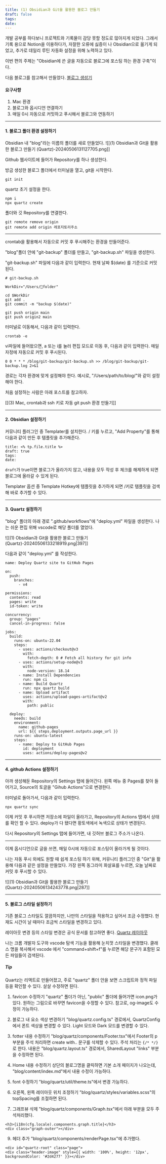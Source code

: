 ```yaml
---
title: (1) Obsidian과 Git을 활용한 블로그 만들기
draft: false
tags: 
date:
---
```

개발 공부를 하다보니 프로젝트와 기록물이 감당 못할 정도로 많아지게 되었다.
그래서 기록 용으로 Notion을 이용하다가, 자잘한 오류에 싫증이 나 Obsidian으로 옮기게 되었고, 추가로 데일리 루틴 자동화 설정을 위해 노력하고 있다.

이번 편의 주제는 "Obsidian에 쓴 글을 자동으로 블로그에 포스팅 하는 환경 구축"이다.

다음 블로그를 참고해서 만들었다.
[블로그 생성기](https://jongdeug.github.io/blog/IT%EC%9D%BC%EA%B8%B0/%EB%B8%94%EB%A1%9C%EA%B7%B8-%EC%83%9D%EC%84%B1%EA%B8%B0/Part-0.-%EB%B8%94%EB%A1%9C%EA%B7%B8-%EC%9A%B4%EC%98%81-%EC%9D%B4%EC%9C%A0)

#### 요구사항

1. Mac 환경
2. 블로그와 옵시디언 연결하기
3. 매일 0시 자동으로 커밋하고 푸시해서 블로그와 연동하기

---
#### 1. 블로그 폴더 환경 설정하기

Obsidian 내 "blog"라는 이름의 폴더를 새로 만들었다.
![[(1) Obsidian과 Git을 활용한 블로그 만들기 (Quartz)-20240506131127705.png]]

Github 웹사이트에 들어가 Repository를 하나 생성한다.

방금 생성한 블로그 폴더에서 터미널을 열고, git을 시작한다.
```
git init
```

quartz 초기 설정을 한다.
```
npm i
npx quartz create
```

폴더와 깃 Repository를 연결한다.
```
git remote remove origin
git remote add origin 레포지토리주소
```

---

crontab을 활용해서 자동으로 커밋 후 푸시해주는 환경을 만들어준다.

"blog"폴더 안에 "git-backup" 폴더를 만들고, "git-backup.sh" 파일을 생성한다.

"git-backup.sh" 파일에 다음과 같이 입력한다. 현재 날짜 $(date) 를 기준으로 커밋된다.
```
# git-backup.sh

WorkDir="/Users/folder"

cd $WorkDir
git add .
git commit -m "backup $(date)"

git push origin main
git push origin2 main
```

터미널로 이동해서, 다음과 같이 입력한다.
```
crontab -e
```

vi파일에 들어왔으면, a 또는 i를 눌러 편집 모드로 이동 후, 다음과 같이 입력한다. 매일 자정에 자동으로 커밋 후 푸시된다.
```
0 0 * * * /blog/git-backup/git-backup.sh >> /blog/git-backup/git-backup.log 2>&1
```

경로는 각자 환경에 맞게 설정해야 한다. 예시로, "/Users/path/to/blog/"와 같이 설정해야 한다.

처음 설정하는 사람은 아래 포스트를 참고하자.

[[(3) Mac, crontab과 ssh 키로 자동 git push 환경 만들기]] 

---
#### 2. Obsidian 설정하기

커뮤니티 플러그인 중 Templater를 설치한다.
/ 키를 누르고, "Add Property"를 통해 다음과 같이 만든 후 템플릿을 추가해준다.

```
title: <% tp.file.title %>
draft: true
tags:
date:
```

`draft`가 true이면 블로그가 올라가지 않고, 내용을 모두 작성 후 체크를 해제하게 되면 블로그에 올라갈 수 있게 된다.

Templater 옵션 중 Template Hotkey에 템플릿을 추가하게 되면 /키로 템플릿을 검색해 바로 추가할 수 있다.

---

#### 3. Quartz 설정하기

"blog" 폴더의 아래 경로 ".github/workflows"에 "deploy.yml" 파일을 생성한다. 나는 쉬운 편집 위해 vscode로 해당 폴더를 열었다.

![[(1) Obsidian과 Git을 활용한 블로그 만들기 (Quartz)-20240506133218919.png|397]]

다음과 같이 "deploy.yml" 를 작성한다.
```
name: Deploy Quartz site to GitHub Pages
 
on:
  push:
    branches:
      - v4
 
permissions:
  contents: read
  pages: write
  id-token: write
 
concurrency:
  group: "pages"
  cancel-in-progress: false
 
jobs:
  build:
    runs-on: ubuntu-22.04
    steps:
      - uses: actions/checkout@v3
        with:
          fetch-depth: 0 # Fetch all history for git info
      - uses: actions/setup-node@v3
        with:
          node-version: 18.14
      - name: Install Dependencies
        run: npm ci
      - name: Build Quartz
        run: npx quartz build
      - name: Upload artifact
        uses: actions/upload-pages-artifact@v2
        with:
          path: public
 
  deploy:
    needs: build
    environment:
      name: github-pages
      url: ${{ steps.deployment.outputs.page_url }}
    runs-on: ubuntu-latest
    steps:
      - name: Deploy to GitHub Pages
        id: deployment
        uses: actions/deploy-pages@v2
```

---
#### 4. github Actions 설정하기

아까 생성해둔 Repository의 Settings 탭에 들어간다.
왼쪽 메뉴 중 Pages를 찾아 들어가고, Source의 토글을 "Gihub Actions"으로 변경한다.

터미널로 돌아가서, 다음과 같이 입력한다.
```
npx quartz sync
```

이제 커밋 후 푸시하면 저장소에 파일이 올라가고, Repository의 Actions 탭에서 상태를 확인 할 수 있다. deploy가 다 됐다면 황토색에서 녹색으로 상태가 변경된다.

다시 Repository의 Settings 탭에 들어가면, 내 깃허브 블로그 주소가 나온다.

---

이제 옵시디언으로 글을 쓰면, 매일 0시에 자동으로 포스팅이 올라가게 될 것이다.

나는 자동 푸시 외에도 원할 때 쉽게 포스팅 하기 위해, 커뮤니티 플러그인 중 "Git"을 활용해 다음과 같은 설정을 만들었다. 가장 왼쪽 동그라미 화살표를 누르면, 오늘 날짜로 커밋 후 푸시할 수 있다.

![[(1) Obsidian과 Git을 활용한 블로그 만들기 (Quartz)-20240506134243778.png|287]]

---
#### 5. 블로그 스타일 설정하기

기존 블로그 스타일도 깔끔하지만, 나만의 스타일을 적용하고 싶어서 조금 수정했다.
현재도 시간이 날 때마다 조금씩 스타일을 변경하고 있다. 

레이아웃 변경 등의 스타일 변경은 공식 문서를 참고하면 좋다.
[Quartz 레이아웃](https://quartz.jzhao.xyz/layout)

나는 크롬 개발자 도구와 vscode 탐색 기능을 활용해 눈치껏 스타일을 변경했다.
클래스 명을 복사해서 vscode 에서 "command+shift+f"를 누르면 해당 문구가 포함된 모든 파일들이 검색된다. 

##### Tip

Quartz는 리액트로 만들어졌고, 주로 "quartz" 폴더 안을 보면 스크립트와 정적 파일 등을 확인할 수 있다. 살살 수정하면 된다.

1. favicon 수정하기
	 "quartz" 폴더가 아닌, "public" 폴더에 들어가면 icon.png가 있다. 원하는 그림으로 바꾸면 favicon을 수정할 수 있다. 참고로, og-image도 수정이 가능하다.

2. 블로그 내 요소 색상 변경하기
	 "blog/quartz.config.ts" 경로에서, QuartzConfig에서 폰트 색상을 변경할 수 있다. Light 모드와 Dark 모드를 변경할 수 있다.

3. fotter 내용 수정하기
	"blog/quartz/components/Footer.tsx"에서 Footer의 p 부분을 주석 처리하면 create with.. 문구를 삭제할 수 있다. 주석 처리는 `{/* */}` 로 한다.
	내용은 "blog/quartz.layout.ts" 경로에서, SharedLayout "links" 부분을 수정하면 된다.

4. Home 내용 수정하기
	상단의 블로그명을 클릭하면 기본 소개 페이지가 나오는데, "blog/content/index.md"에서 내용 수정이 가능하다.

5. font 수정하기
	"blog/quartz/util/theme.ts"에서 변경 가능하다.

6. 오른쪽, 왼쪽 레이아웃 위치 조정하기
	"blog/quartz/styles/variables.scss"의 topSpacing를 조절하면 된다.

7. 그래프뷰 삭제
	"blog/quartz/components/Graph.tsx"에서 아래 부분을 모두 주석처리했다.
```
<h3>{i18n(cfg.locale).components.graph.title}</h3> 
<div class="graph-outer"></div> 
```

9. 헤더 추가
	"blog/quartz/components/renderPage.tsx"에 추가했다.
```
<div id="quartz-root" class="page">
<div class="header-image" style={{ width: '100%', height: '12px', backgroundColor: '#2d4277' }}></div>
```
	
